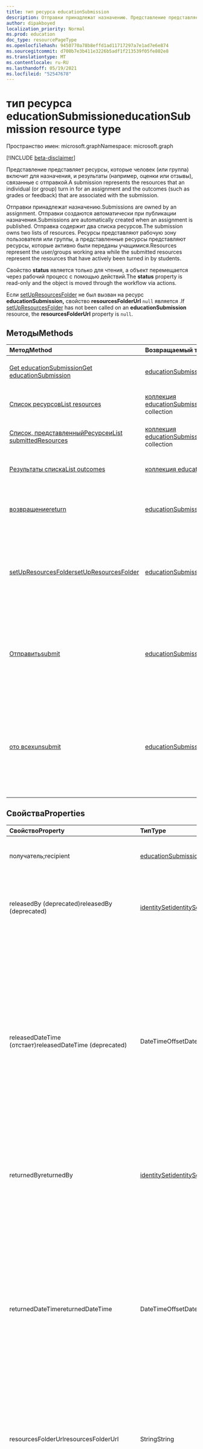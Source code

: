 ```yaml
---
title: тип ресурса educationSubmission
description: Отправки принадлежат назначению. Представление представляет ресурсы, которые человек (или группа) включит для назначения, и возвращаемую оценку/обратную связь.
author: dipakboyed
localization_priority: Normal
ms.prod: education
doc_type: resourcePageType
ms.openlocfilehash: 9450770a78b8effd1ad11717297a7e1ad7e6e874
ms.sourcegitcommit: d700b7e3b411e3226b5adf1f213539f05fe802e8
ms.translationtype: MT
ms.contentlocale: ru-RU
ms.lasthandoff: 05/19/2021
ms.locfileid: "52547678"
---
```

# <a name="educationsubmission-resource-type"></a><span data-ttu-id="2a6cf-104">тип ресурса educationSubmission</span><span class="sxs-lookup"><span data-stu-id="2a6cf-104">educationSubmission resource type</span></span>

<span data-ttu-id="2a6cf-105">Пространство имен: microsoft.graph</span><span class="sxs-lookup"><span data-stu-id="2a6cf-105">Namespace: microsoft.graph</span></span>

[!INCLUDE [beta-disclaimer](../../includes/beta-disclaimer.md)]

<span data-ttu-id="2a6cf-106">Представление представляет ресурсы, которые человек (или группа) включит для назначения, и результаты (например, оценки или отзывы), связанные с отправкой.</span><span class="sxs-lookup"><span data-stu-id="2a6cf-106">A submission represents the resources that an individual (or group) turn in for an assignment and the outcomes (such as grades or feedback) that are associated with the submission.</span></span>

<span data-ttu-id="2a6cf-107">Отправки принадлежат назначению.</span><span class="sxs-lookup"><span data-stu-id="2a6cf-107">Submissions are owned by an assignment.</span></span> <span data-ttu-id="2a6cf-108">Отправки создаются автоматически при публикации назначения.</span><span class="sxs-lookup"><span data-stu-id="2a6cf-108">Submissions are automatically created when an assignment is published.</span></span> <span data-ttu-id="2a6cf-109">Отправка содержит два списка ресурсов.</span><span class="sxs-lookup"><span data-stu-id="2a6cf-109">The submission owns two lists of resources.</span></span> <span data-ttu-id="2a6cf-110">Ресурсы представляют рабочую зону пользователя или группы, а представленные ресурсы представляют ресурсы, которые активно были переданы учащимися.</span><span class="sxs-lookup"><span data-stu-id="2a6cf-110">Resources represent the user/groups working area while the submitted resources represent the resources that have actively been turned in by students.</span></span>  

<span data-ttu-id="2a6cf-111">Свойство **status** является только для чтения, а объект перемещается через рабочий процесс с помощью действий.</span><span class="sxs-lookup"><span data-stu-id="2a6cf-111">The **status** property is read-only and the object is moved through the workflow via actions.</span></span> 

<span data-ttu-id="2a6cf-112">Если [setUpResourcesFolder](../api/educationsubmission-setupResourcesFolder.md) не был вызван на ресурс **educationSubmission,** свойство **resourcesFolderUrl** `null` является .</span><span class="sxs-lookup"><span data-stu-id="2a6cf-112">If [setUpResourcesFolder](../api/educationsubmission-setupResourcesFolder.md) has not been called on an **educationSubmission** resource, the **resourcesFolderUrl** property is `null`.</span></span>

## <a name="methods"></a><span data-ttu-id="2a6cf-113">Методы</span><span class="sxs-lookup"><span data-stu-id="2a6cf-113">Methods</span></span>

| <span data-ttu-id="2a6cf-114">Метод</span><span class="sxs-lookup"><span data-stu-id="2a6cf-114">Method</span></span>           | <span data-ttu-id="2a6cf-115">Возвращаемый тип</span><span class="sxs-lookup"><span data-stu-id="2a6cf-115">Return Type</span></span>    |<span data-ttu-id="2a6cf-116">Описание</span><span class="sxs-lookup"><span data-stu-id="2a6cf-116">Description</span></span>|
|:---------------|:--------|:----------|
|[<span data-ttu-id="2a6cf-117">Get educationSubmission</span><span class="sxs-lookup"><span data-stu-id="2a6cf-117">Get educationSubmission</span></span>](../api/educationsubmission-get.md) | [<span data-ttu-id="2a6cf-118">educationSubmission</span><span class="sxs-lookup"><span data-stu-id="2a6cf-118">educationSubmission</span></span>](educationsubmission.md) |<span data-ttu-id="2a6cf-119">Чтение свойств и связей объекта **educationSubmission.**</span><span class="sxs-lookup"><span data-stu-id="2a6cf-119">Read properties and relationships of an **educationSubmission** object.</span></span>|
|[<span data-ttu-id="2a6cf-120">Список ресурсов</span><span class="sxs-lookup"><span data-stu-id="2a6cf-120">List resources</span></span>](../api/educationsubmission-list-resources.md) |<span data-ttu-id="2a6cf-121">[коллекция educationSubmissionResource](educationsubmissionresource.md)</span><span class="sxs-lookup"><span data-stu-id="2a6cf-121">[educationSubmissionResource](educationsubmissionresource.md) collection</span></span>| <span data-ttu-id="2a6cf-122">Получите **коллекцию объектов educationSubmissionResource.**</span><span class="sxs-lookup"><span data-stu-id="2a6cf-122">Get an **educationSubmissionResource** object collection.</span></span>|
|[<span data-ttu-id="2a6cf-123">Список, представленныйРесурсеи</span><span class="sxs-lookup"><span data-stu-id="2a6cf-123">List submittedResources</span></span>](../api/educationsubmission-list-submittedresources.md) |<span data-ttu-id="2a6cf-124">[коллекция educationSubmissionResource](educationsubmissionresource.md)</span><span class="sxs-lookup"><span data-stu-id="2a6cf-124">[educationSubmissionResource](educationsubmissionresource.md) collection</span></span>| <span data-ttu-id="2a6cf-125">Получите **коллекцию объектов educationSubmissionResource.**</span><span class="sxs-lookup"><span data-stu-id="2a6cf-125">Get an **educationSubmissionResource** object collection.</span></span>|
|[<span data-ttu-id="2a6cf-126">Результаты списка</span><span class="sxs-lookup"><span data-stu-id="2a6cf-126">List outcomes</span></span>](../api/educationsubmission-list-outcomes.md) |<span data-ttu-id="2a6cf-127">[коллекция educationOutcome](educationoutcome.md)</span><span class="sxs-lookup"><span data-stu-id="2a6cf-127">[educationOutcome](educationoutcome.md) collection</span></span>| <span data-ttu-id="2a6cf-128">Получите **коллекцию объектов educationOutcome.**</span><span class="sxs-lookup"><span data-stu-id="2a6cf-128">Get an **educationOutcome** object collection.</span></span>|
|[<span data-ttu-id="2a6cf-129">возвращение</span><span class="sxs-lookup"><span data-stu-id="2a6cf-129">return</span></span>](../api/educationsubmission-return.md)|[<span data-ttu-id="2a6cf-130">educationSubmission</span><span class="sxs-lookup"><span data-stu-id="2a6cf-130">educationSubmission</span></span>](educationsubmission.md)|<span data-ttu-id="2a6cf-131">Учитель использует возврат, чтобы указать, что оценки/отзывы могут быть показаны учащемуся.</span><span class="sxs-lookup"><span data-stu-id="2a6cf-131">A teacher uses return to indicate that the grades/feedback can be shown to the student.</span></span>|
|[<span data-ttu-id="2a6cf-132">setUpResourcesFolder</span><span class="sxs-lookup"><span data-stu-id="2a6cf-132">setUpResourcesFolder</span></span>](../api/educationsubmission-setupResourcesFolder.md) |[<span data-ttu-id="2a6cf-133">educationSubmission</span><span class="sxs-lookup"><span data-stu-id="2a6cf-133">educationSubmission</span></span>](educationsubmission.md) | <span data-ttu-id="2a6cf-134">Запуск создания папки SharePoint, в которой все ресурсы на основе файлов (Word, Excel и так далее) должны быть загружены для данной отправки.</span><span class="sxs-lookup"><span data-stu-id="2a6cf-134">Trigger the creation of the SharePoint resource folder where all file-based resources (Word, Excel, and so on) should be uploaded for a given submission.</span></span> |
|[<span data-ttu-id="2a6cf-135">Отправить</span><span class="sxs-lookup"><span data-stu-id="2a6cf-135">submit</span></span>](../api/educationsubmission-submit.md)|[<span data-ttu-id="2a6cf-136">educationSubmission</span><span class="sxs-lookup"><span data-stu-id="2a6cf-136">educationSubmission</span></span>](educationsubmission.md)|<span data-ttu-id="2a6cf-137">Студент использует отправку для выполнения задания.</span><span class="sxs-lookup"><span data-stu-id="2a6cf-137">A student uses submit to turn in the assignment.</span></span> <span data-ttu-id="2a6cf-138">Это скопирует ресурсы в **папку submittedResources** для классификации и обновляет состояние.</span><span class="sxs-lookup"><span data-stu-id="2a6cf-138">This will copy the resources into the **submittedResources** folder for grading and updates the status.</span></span>|
|[<span data-ttu-id="2a6cf-139">ото всех</span><span class="sxs-lookup"><span data-stu-id="2a6cf-139">unsubmit</span></span>](../api/educationsubmission-unsubmit.md)|[<span data-ttu-id="2a6cf-140">educationSubmission</span><span class="sxs-lookup"><span data-stu-id="2a6cf-140">educationSubmission</span></span>](educationsubmission.md)|<span data-ttu-id="2a6cf-141">Студент использует отгрузку, чтобы переместить состояние отправки из отправленной в рабочую.</span><span class="sxs-lookup"><span data-stu-id="2a6cf-141">A student uses the unsubmit to move the state of the submission from submitted back to working.</span></span> <span data-ttu-id="2a6cf-142">Это скопирует ресурсы в **папку workingResources** для классификации и обновляет состояние.</span><span class="sxs-lookup"><span data-stu-id="2a6cf-142">This will copy the resources into the **workingResources** folder for grading and updates the status.</span></span>|

## <a name="properties"></a><span data-ttu-id="2a6cf-143">Свойства</span><span class="sxs-lookup"><span data-stu-id="2a6cf-143">Properties</span></span>
| <span data-ttu-id="2a6cf-144">Свойство</span><span class="sxs-lookup"><span data-stu-id="2a6cf-144">Property</span></span>     | <span data-ttu-id="2a6cf-145">Тип</span><span class="sxs-lookup"><span data-stu-id="2a6cf-145">Type</span></span>   |<span data-ttu-id="2a6cf-146">Описание</span><span class="sxs-lookup"><span data-stu-id="2a6cf-146">Description</span></span>|
|:---------------|:--------|:----------|
|<span data-ttu-id="2a6cf-147">получатель;</span><span class="sxs-lookup"><span data-stu-id="2a6cf-147">recipient</span></span>|[<span data-ttu-id="2a6cf-148">educationSubmissionRecipient</span><span class="sxs-lookup"><span data-stu-id="2a6cf-148">educationSubmissionRecipient</span></span>](educationsubmissionrecipient.md)|<span data-ttu-id="2a6cf-149">Кто этому представлению назначено.</span><span class="sxs-lookup"><span data-stu-id="2a6cf-149">Who this submission is assigned to.</span></span>|
|<span data-ttu-id="2a6cf-150">releasedBy (deprecated)</span><span class="sxs-lookup"><span data-stu-id="2a6cf-150">releasedBy (deprecated)</span></span>|[<span data-ttu-id="2a6cf-151">identitySet</span><span class="sxs-lookup"><span data-stu-id="2a6cf-151">identitySet</span></span>](identityset.md)|<span data-ttu-id="2a6cf-152">Пользователь, переместивший состояние этой отправки в освобожденный.</span><span class="sxs-lookup"><span data-stu-id="2a6cf-152">User who moved the status of this submission to released.</span></span>|
|<span data-ttu-id="2a6cf-153">releasedDateTime (отстает)</span><span class="sxs-lookup"><span data-stu-id="2a6cf-153">releasedDateTime (deprecated)</span></span>|<span data-ttu-id="2a6cf-154">DateTimeOffset</span><span class="sxs-lookup"><span data-stu-id="2a6cf-154">DateTimeOffset</span></span>|<span data-ttu-id="2a6cf-155">Момент, когда отправка была выпущена.</span><span class="sxs-lookup"><span data-stu-id="2a6cf-155">Moment in time when the submission was released.</span></span> <span data-ttu-id="2a6cf-156">Тип Timestamp представляет сведения о времени и дате с использованием формата ISO 8601 (всегда применяется формат UTC).</span><span class="sxs-lookup"><span data-stu-id="2a6cf-156">The Timestamp type represents date and time information using ISO 8601 format and is always in UTC time.</span></span> <span data-ttu-id="2a6cf-157">Например, значение полуночи 1 января 2014 г. в формате UTC: `2014-01-01T00:00:00Z`.</span><span class="sxs-lookup"><span data-stu-id="2a6cf-157">For example, midnight UTC on Jan 1, 2014 is `2014-01-01T00:00:00Z`</span></span>|
|<span data-ttu-id="2a6cf-158">returnedBy</span><span class="sxs-lookup"><span data-stu-id="2a6cf-158">returnedBy</span></span>|[<span data-ttu-id="2a6cf-159">identitySet</span><span class="sxs-lookup"><span data-stu-id="2a6cf-159">identitySet</span></span>](identityset.md)|<span data-ttu-id="2a6cf-160">Пользователь, переместивший состояние этой отправки в возвращенный.</span><span class="sxs-lookup"><span data-stu-id="2a6cf-160">User who moved the status of this submission to returned.</span></span>|
|<span data-ttu-id="2a6cf-161">returnedDateTime</span><span class="sxs-lookup"><span data-stu-id="2a6cf-161">returnedDateTime</span></span>|<span data-ttu-id="2a6cf-162">DateTimeOffset</span><span class="sxs-lookup"><span data-stu-id="2a6cf-162">DateTimeOffset</span></span>|<span data-ttu-id="2a6cf-163">Момент, когда отправка была возвращена.</span><span class="sxs-lookup"><span data-stu-id="2a6cf-163">Moment in time when the submission was returned.</span></span> <span data-ttu-id="2a6cf-164">Тип Timestamp представляет сведения о времени и дате с использованием формата ISO 8601 (всегда применяется формат UTC).</span><span class="sxs-lookup"><span data-stu-id="2a6cf-164">The Timestamp type represents date and time information using ISO 8601 format and is always in UTC time.</span></span> <span data-ttu-id="2a6cf-165">Например, значение полуночи 1 января 2014 г. в формате UTC: `2014-01-01T00:00:00Z`.</span><span class="sxs-lookup"><span data-stu-id="2a6cf-165">For example, midnight UTC on Jan 1, 2014 is `2014-01-01T00:00:00Z`</span></span>|
|<span data-ttu-id="2a6cf-166">resourcesFolderUrl</span><span class="sxs-lookup"><span data-stu-id="2a6cf-166">resourcesFolderUrl</span></span>|<span data-ttu-id="2a6cf-167">String</span><span class="sxs-lookup"><span data-stu-id="2a6cf-167">String</span></span>|<span data-ttu-id="2a6cf-168">Папка, в которой необходимо хранить все ресурсы файла для этой отправки.</span><span class="sxs-lookup"><span data-stu-id="2a6cf-168">Folder where all file resources for this submission need to be stored.</span></span>|
|<span data-ttu-id="2a6cf-169">status</span><span class="sxs-lookup"><span data-stu-id="2a6cf-169">status</span></span>|<span data-ttu-id="2a6cf-170">string</span><span class="sxs-lookup"><span data-stu-id="2a6cf-170">string</span></span>| <span data-ttu-id="2a6cf-171">Только для чтения.</span><span class="sxs-lookup"><span data-stu-id="2a6cf-171">Read-Only.</span></span> <span data-ttu-id="2a6cf-172">Возможные значения: `working`, `submitted`, `released`, `returned`.</span><span class="sxs-lookup"><span data-stu-id="2a6cf-172">Possible values are: `working`, `submitted`, `released`, `returned`.</span></span>|
|<span data-ttu-id="2a6cf-173">submittedBy</span><span class="sxs-lookup"><span data-stu-id="2a6cf-173">submittedBy</span></span>|[<span data-ttu-id="2a6cf-174">identitySet</span><span class="sxs-lookup"><span data-stu-id="2a6cf-174">identitySet</span></span>](identityset.md)|<span data-ttu-id="2a6cf-175">Пользователь, переместивший ресурс в состояние отправленного.</span><span class="sxs-lookup"><span data-stu-id="2a6cf-175">User who moved the resource into the submitted state.</span></span>|
|<span data-ttu-id="2a6cf-176">submittedDateTime</span><span class="sxs-lookup"><span data-stu-id="2a6cf-176">submittedDateTime</span></span>|<span data-ttu-id="2a6cf-177">DateTimeOffset</span><span class="sxs-lookup"><span data-stu-id="2a6cf-177">DateTimeOffset</span></span>|<span data-ttu-id="2a6cf-178">Момент времени, когда отправка была перенесена в состояние отправленного.</span><span class="sxs-lookup"><span data-stu-id="2a6cf-178">Moment in time when the submission was moved into the submitted state.</span></span> <span data-ttu-id="2a6cf-179">Тип Timestamp представляет сведения о времени и дате с использованием формата ISO 8601 (всегда применяется формат UTC).</span><span class="sxs-lookup"><span data-stu-id="2a6cf-179">The Timestamp type represents date and time information using ISO 8601 format and is always in UTC time.</span></span> <span data-ttu-id="2a6cf-180">Например, значение полуночи 1 января 2014 г. в формате UTC: `2014-01-01T00:00:00Z`.</span><span class="sxs-lookup"><span data-stu-id="2a6cf-180">For example, midnight UTC on Jan 1, 2014 is `2014-01-01T00:00:00Z`</span></span>|
|<span data-ttu-id="2a6cf-181">unsubmittedBy</span><span class="sxs-lookup"><span data-stu-id="2a6cf-181">unsubmittedBy</span></span>|[<span data-ttu-id="2a6cf-182">identitySet</span><span class="sxs-lookup"><span data-stu-id="2a6cf-182">identitySet</span></span>](identityset.md)|<span data-ttu-id="2a6cf-183">Пользователь, переместивший ресурс из отправленного в рабочее состояние.</span><span class="sxs-lookup"><span data-stu-id="2a6cf-183">User who moved the resource from submitted into the working state.</span></span>|
|<span data-ttu-id="2a6cf-184">unsubmittedDateTime</span><span class="sxs-lookup"><span data-stu-id="2a6cf-184">unsubmittedDateTime</span></span>|<span data-ttu-id="2a6cf-185">DateTimeOffset</span><span class="sxs-lookup"><span data-stu-id="2a6cf-185">DateTimeOffset</span></span>|<span data-ttu-id="2a6cf-186">Момент времени, когда отправка была перенесена из представленного в рабочее состояние.</span><span class="sxs-lookup"><span data-stu-id="2a6cf-186">Moment in time when the submission was moved from submitted into the working state.</span></span> <span data-ttu-id="2a6cf-187">Тип Timestamp представляет сведения о времени и дате с использованием формата ISO 8601 (всегда применяется формат UTC).</span><span class="sxs-lookup"><span data-stu-id="2a6cf-187">The Timestamp type represents date and time information using ISO 8601 format and is always in UTC time.</span></span> <span data-ttu-id="2a6cf-188">Например, значение полуночи 1 января 2014 г. в формате UTC: `2014-01-01T00:00:00Z`.</span><span class="sxs-lookup"><span data-stu-id="2a6cf-188">For example, midnight UTC on Jan 1, 2014 is `2014-01-01T00:00:00Z`</span></span>|

## <a name="relationships"></a><span data-ttu-id="2a6cf-189">Связи</span><span class="sxs-lookup"><span data-stu-id="2a6cf-189">Relationships</span></span>
| <span data-ttu-id="2a6cf-190">Связь</span><span class="sxs-lookup"><span data-stu-id="2a6cf-190">Relationship</span></span> | <span data-ttu-id="2a6cf-191">Тип</span><span class="sxs-lookup"><span data-stu-id="2a6cf-191">Type</span></span>   |<span data-ttu-id="2a6cf-192">Описание</span><span class="sxs-lookup"><span data-stu-id="2a6cf-192">Description</span></span>|
|:---------------|:--------|:----------|
|<span data-ttu-id="2a6cf-193">resources</span><span class="sxs-lookup"><span data-stu-id="2a6cf-193">resources</span></span>|<span data-ttu-id="2a6cf-194">[коллекция educationSubmissionResource](educationsubmissionresource.md)</span><span class="sxs-lookup"><span data-stu-id="2a6cf-194">[educationSubmissionResource](educationsubmissionresource.md) collection</span></span>| <span data-ttu-id="2a6cf-195">Допускается значение null.</span><span class="sxs-lookup"><span data-stu-id="2a6cf-195">Nullable.</span></span>|
|<span data-ttu-id="2a6cf-196">submittedResources</span><span class="sxs-lookup"><span data-stu-id="2a6cf-196">submittedResources</span></span>|<span data-ttu-id="2a6cf-197">[коллекция educationSubmissionResource](educationsubmissionresource.md)</span><span class="sxs-lookup"><span data-stu-id="2a6cf-197">[educationSubmissionResource](educationsubmissionresource.md) collection</span></span>| <span data-ttu-id="2a6cf-p110">Только для чтения. Допускается значение null.</span><span class="sxs-lookup"><span data-stu-id="2a6cf-p110">Read-only. Nullable.</span></span>|
|<span data-ttu-id="2a6cf-200">результаты</span><span class="sxs-lookup"><span data-stu-id="2a6cf-200">outcomes</span></span>|<span data-ttu-id="2a6cf-201">[коллекция educationOutcome.](educationOutcome.md)</span><span class="sxs-lookup"><span data-stu-id="2a6cf-201">[educationOutcome](educationOutcome.md) collection.</span></span> <span data-ttu-id="2a6cf-202">Содержит сведения о оценках, отзывах и/или рубриках, которые преподаватель назначает этому представлению.</span><span class="sxs-lookup"><span data-stu-id="2a6cf-202">Holds grades, feedback and/or rubrics information the teacher assigns to this submission</span></span>|<span data-ttu-id="2a6cf-203">Read-Write.</span><span class="sxs-lookup"><span data-stu-id="2a6cf-203">Read-Write.</span></span> <span data-ttu-id="2a6cf-204">Допускается значение null.</span><span class="sxs-lookup"><span data-stu-id="2a6cf-204">Nullable.</span></span>|

## <a name="json-representation"></a><span data-ttu-id="2a6cf-205">Представление JSON</span><span class="sxs-lookup"><span data-stu-id="2a6cf-205">JSON representation</span></span>

<span data-ttu-id="2a6cf-206">Ниже указано представление ресурса в формате JSON.</span><span class="sxs-lookup"><span data-stu-id="2a6cf-206">The following is a JSON representation of the resource.</span></span>

<!-- {
  "blockType": "resource",
  "keyProperty": "id",
  "optionalProperties": [

  ],
  "@odata.type": "microsoft.graph.educationSubmission"
}-->

```json
{
    "id":"String (identifier)",
    "recipient":{"@odata.type":"microsoft.graph.educationSubmissionRecipient"},
    "returnedBy":{"@odata.type":"microsoft.graph.identitySet"},
    "returnedDateTime":"String (timestamp)",
    "resourcesFolderUrl":"String",
    "status":"string",
    "submittedBy":{"@odata.type":"microsoft.graph.identitySet"},
    "submittedDateTime":"String (timestamp)",
    "unsubmittedBy":{"@odata.type":"microsoft.graph.identitySet"},
    "unsubmittedDateTime":"String (timestamp)"
}
```

<!-- uuid: 8fcb5dbc-d5aa-4681-8e31-b001d5168d79
2015-10-25 14:57:30 UTC -->
<!--
{
  "type": "#page.annotation",
  "description": "educationSubmission resource",
  "keywords": "",
  "section": "documentation",
  "tocPath": "",
  "suppressions": []
}
-->


